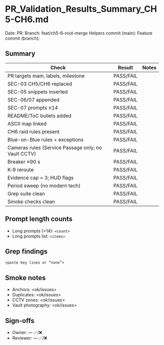 # PR_Validation_Results_Summary_CH5-CH6.md

Date: <YYYY-MM-DD>
PR: <url>
Branch: feat/ch5-6-root-merge
Helpers commit (main): <hash>
Feature commit (branch): <hash>

## Summary
| Check | Result | Notes |
|---|---|---|
| PR targets main, labels, milestone | PASS/FAIL |  |
| SEC-03 CH5/CH6 replaced | PASS/FAIL |  |
| SEC-05 snippets inserted | PASS/FAIL |  |
| SEC-06/07 appended | PASS/FAIL |  |
| SEC-07 prompts ≤14 | PASS/FAIL |  |
| README/ToC bullets added | PASS/FAIL |  |
| ASCII map linked | PASS/FAIL |  |
| CH6 raid rules present | PASS/FAIL |  |
| Blue-on-Blue rules + exceptions | PASS/FAIL |  |
| Cameras rules (Service Passage only; no Vault CCTV) | PASS/FAIL |  |
| Breaker ≈90 s | PASS/FAIL |  |
| K‑9 reroute | PASS/FAIL |  |
| Evidence cap = 3; HUD flags | PASS/FAIL |  |
| Period sweep (no modern tech) | PASS/FAIL |  |
| Grep suite clean | PASS/FAIL |  |
| Smoke checks clean | PASS/FAIL |  |

## Prompt length counts
- Long prompts (>14): `<count>`
- Long prompts list: `<items>`

## Grep findings
```
<paste key lines or “none”>
```

## Smoke notes
- Anchors: <ok/issues>
- Duplicates: <ok/issues>
- CCTV zones: <ok/issues>
- Vault photography: <ok/issues>

## Sign-offs
- Owner: <name>  —  ✅/❌
- Reviewer: <name>  —  ✅/❌
